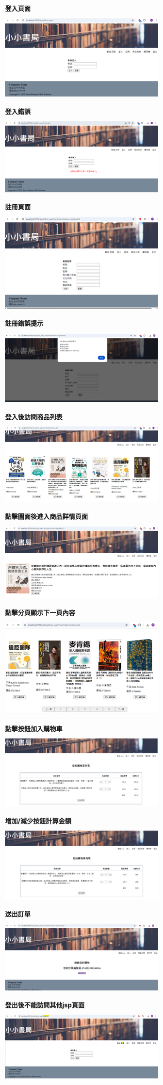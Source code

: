 登入頁面
---
![登入頁面](https://github.com/CHANGYU-WEN/shopstore/blob/main/row/%E7%99%BB%E5%85%A5%E9%A0%81%E9%9D%A2.png)

登入錯誤
---
![登入錯誤1](https://github.com/CHANGYU-WEN/shopstore/blob/main/row/%E7%99%BB%E5%85%A5%E9%8C%AF%E8%AA%A41.png)

註冊頁面
---
![註冊頁面](https://github.com/CHANGYU-WEN/shopstore/blob/main/row/%E8%A8%BB%E5%86%8A%E9%A0%81%E9%9D%A2.png)

註冊錯誤提示
---
![註冊錯誤提示](https://github.com/CHANGYU-WEN/shopstore/blob/main/row/%E8%A8%BB%E5%86%8A%E9%8C%AF%E8%AA%A4%E6%8F%90%E7%A4%BA.png)

登入後訪問商品列表
---
![商品列表](https://github.com/CHANGYU-WEN/shopstore/blob/main/row/%E5%95%86%E5%93%81%E5%88%97%E8%A1%A8.png)

點擊圖面後進入商品詳情頁面
---
![商品詳情](https://github.com/CHANGYU-WEN/shopstore/blob/main/row/%E5%95%86%E5%93%81%E8%A9%B3%E6%83%85.png)

點擊分頁顯示下一頁內容
---
![分頁](https://github.com/CHANGYU-WEN/shopstore/blob/main/row/%E5%88%86%E9%A0%81.png)


點擊按鈕加入購物車
---
![加入購物車](https://github.com/CHANGYU-WEN/shopstore/blob/main/row/%E5%8A%A0%E5%85%A5%E8%B3%BC%E7%89%A9%E8%BB%8A.png)

增加/減少按鈕計算金額
---
![計算金額](https://github.com/CHANGYU-WEN/shopstore/blob/main/row/%E8%A8%88%E7%AE%97%E9%87%91%E9%A1%8D.png)

送出訂單
---
![送出訂單](https://github.com/CHANGYU-WEN/shopstore/blob/main/row/%E9%80%81%E5%87%BA%E8%A8%82%E5%96%AE.png)

登出後不能訪問其他jsp頁面
---
![登出後不能訪問其他網頁](https://github.com/CHANGYU-WEN/shopstore/blob/main/row/%E7%99%BB%E5%87%BA%E5%BE%8C%E4%B8%8D%E8%83%BD%E8%A8%AA%E5%95%8F%E5%85%B6%E4%BB%96%E7%B6%B2%E9%A0%81.png)


